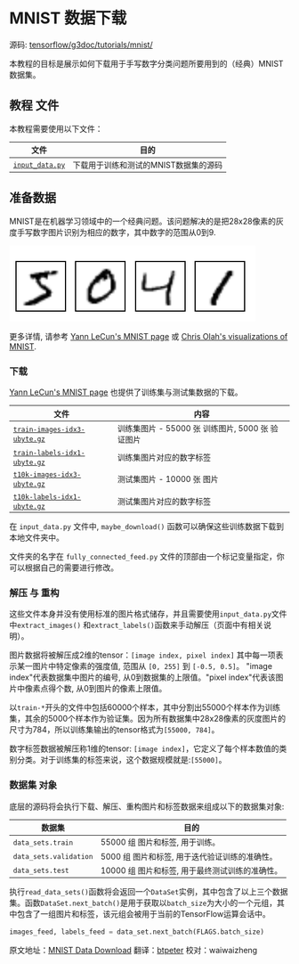 # MNIST 数据下载 <a class="md-anchor" id="AUTOGENERATED-mnist-data-download"></a>

源码: [tensorflow/g3doc/tutorials/mnist/](https://tensorflow.googlesource.com/tensorflow/+/master/tensorflow/g3doc/tutorials/mnist/)

本教程的目标是展示如何下载用于手写数字分类问题所要用到的（经典）MNIST数据集。

## 教程 文件 <a class="md-anchor" id="AUTOGENERATED-tutorial-files"></a>

本教程需要使用以下文件：

文件 | 目的
--- | ---
[`input_data.py`](https://tensorflow.googlesource.com/tensorflow/+/master/tensorflow/g3doc/tutorials/mnist/input_data.py) | 下载用于训练和测试的MNIST数据集的源码

## 准备数据 <a class="md-anchor" id="AUTOGENERATED-prepare-the-data"></a>

MNIST是在机器学习领域中的一个经典问题。该问题解决的是把28x28像素的灰度手写数字图片识别为相应的数字，其中数字的范围从0到9.

![MNIST Digits](../images/mnist_digits.png "MNIST Digits")

更多详情, 请参考 [Yann LeCun's MNIST page](http://yann.lecun.com/exdb/mnist/)
或 [Chris Olah's visualizations of MNIST](http://colah.github.io/posts/2014-10-Visualizing-MNIST/).

### 下载 <a class="md-anchor" id="AUTOGENERATED-download"></a>

[Yann LeCun's MNIST page](http://yann.lecun.com/exdb/mnist/)
也提供了训练集与测试集数据的下载。

文件 | 内容
--- | ---
[`train-images-idx3-ubyte.gz`](http://yann.lecun.com/exdb/mnist/train-images-idx3-ubyte.gz) | 训练集图片 - 55000 张 训练图片, 5000 张 验证图片
[`train-labels-idx1-ubyte.gz`](http://yann.lecun.com/exdb/mnist/train-labels-idx1-ubyte.gz) | 训练集图片对应的数字标签
[`t10k-images-idx3-ubyte.gz`](http://yann.lecun.com/exdb/mnist/t10k-images-idx3-ubyte.gz) | 测试集图片 - 10000 张 图片
[`t10k-labels-idx1-ubyte.gz`](http://yann.lecun.com/exdb/mnist/t10k-labels-idx1-ubyte.gz) | 测试集图片对应的数字标签

在 `input_data.py` 文件中,  `maybe_download()` 函数可以确保这些训练数据下载到本地文件夹中。

文件夹的名字在
`fully_connected_feed.py` 文件的顶部由一个标记变量指定，你可以根据自己的需要进行修改。
### 解压 与 重构 <a class="md-anchor" id="AUTOGENERATED-unpack-and-reshape"></a>

这些文件本身并没有使用标准的图片格式储存，并且需要使用`input_data.py`文件中`extract_images()` 和`extract_labels()`函数来手动解压（页面中有相关说明）。

图片数据将被解压成2维的tensor：`[image index, pixel index]`
其中每一项表示某一图片中特定像素的强度值, 范围从 `[0, 255]` 到 `[-0.5, 0.5]`。  "image index"代表数据集中图片的编号, 从0到数据集的上限值。"pixel index"代表该图片中像素点得个数, 从0到图片的像素上限值。

以`train-*`开头的文件中包括60000个样本，其中分割出55000个样本作为训练集，其余的5000个样本作为验证集。因为所有数据集中28x28像素的灰度图片的尺寸为784，所以训练集输出的tensor格式为`[55000, 784]`。

数字标签数据被解压称1维的tensor: `[image index]`，它定义了每个样本数值的类别分类。对于训练集的标签来说，这个数据规模就是:`[55000]`。

### 数据集 对象 <a class="md-anchor" id="AUTOGENERATED-dataset-object"></a>

底层的源码将会执行下载、解压、重构图片和标签数据来组成以下的数据集对象:

数据集 | 目的
--- | ---
`data_sets.train` | 55000 组 图片和标签, 用于训练。
`data_sets.validation` | 5000 组 图片和标签, 用于迭代验证训练的准确性。
`data_sets.test` | 10000 组 图片和标签, 用于最终测试训练的准确性。

执行`read_data_sets()`函数将会返回一个`DataSet`实例，其中包含了以上三个数据集。函数`DataSet.next_batch()`是用于获取以`batch_size`为大小的一个元组，其中包含了一组图片和标签，该元组会被用于当前的TensorFlow运算会话中。
```python
images_feed, labels_feed = data_set.next_batch(FLAGS.batch_size)
```
原文地址：[MNIST Data Download](https://github.com/tensorflow/tensorflow/blob/master/tensorflow/g3doc/tutorials/mnist/download/index.md) 翻译：[btpeter](https://github.com/btpeter) 校对：waiwaizheng